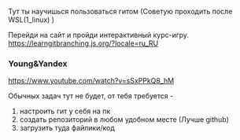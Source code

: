 Тут ты научишься пользоваться гитом (Советую проходить после WSL(1_linux) )

Перейди на сайт и пройди интерактивный курс-игру.
https://learngitbranching.js.org/?locale=ru_RU


### Young&Yandex
https://www.youtube.com/watch?v=sSxPPkQ8_hM

Обычных задач тут не будет, от тебя требуется - 
1. настроить гит у себя на пк 
2. создать репозиторий в любом удобном месте (Лучше github)  
3. загрузить туда файлики/код
